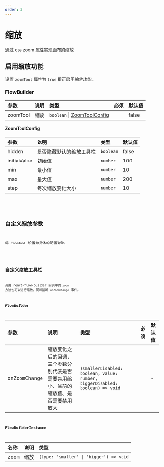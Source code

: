 ```yaml
---
order: 3
---
```


# 缩放

通过 css zoom 属性实现画布的缩放

## 启用缩放功能

设置 `zoomTool` 属性为 `true` 即可启用缩放功能。

### FlowBuilder

| 参数     | 说明 | 类型                                           | 必须 | 默认值 |
| :------- | :--- | :--------------------------------------------- | :--- | :----- |
| zoomTool | 缩放 | `boolean` \| [ZoomToolConfig](#zoomtoolconfig) |      | false  |

#### ZoomToolConfig

| 参数         | 说明                     | 类型      | 默认值 |
| :----------- | :----------------------- | :-------- | :----- |
| hidden       | 是否隐藏默认的缩放工具栏 | `boolean` | false  |
| initialValue | 初始值                   | `number`  | 100    |
| min          | 最小值                   | `number`  | 10     |
| max          | 最大值                   | `number`  | 200    |
| step         | 每次缩放变化大小         | `number`  | 10     |

<br>

<code src="./demo/zoom/index.tsx" />

## 自定义缩放参数

将 `zoomTool` 设置为具体的配置对象。

<code src="./demo/zoom/config.tsx" />

## 自定义缩放工具栏

调用 react-flow-builder 实例中的 `zoom` 方法也可以进行缩放，同时监听 `onZoomChange` 事件。

### FlowBuilder

| 参数         | 说明                                                                                 | 类型                                                                         | 必须 | 默认值 |
| :----------- | :----------------------------------------------------------------------------------- | :--------------------------------------------------------------------------- | :--- | :----- |
| onZoomChange | 缩放变化之后的回调，三个参数分别代表是否需要禁用缩小、当前的缩放值、是否需要禁用放大 | `(smallerDisabled: boolean, value: number, biggerDisabled: boolean) => void` |      | -      |

### FlowBuilderInstance

| 名称 | 说明 | 类型                                    |
| :--- | :--- | :-------------------------------------- |
| zoom | 缩放 | `(type: 'smaller' \| 'bigger') => void` |

<br>

<code src="./demo/zoom/custom.tsx" />
